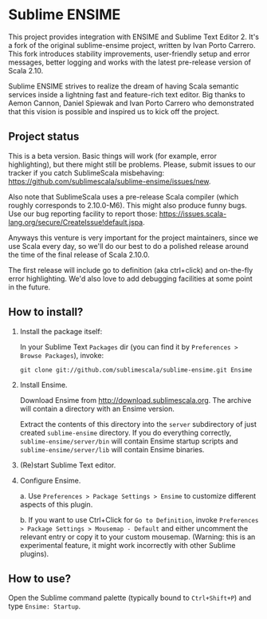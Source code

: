 # Sublime ENSIME

This project provides integration with ENSIME and Sublime Text Editor 2.
It's a fork of the original sublime-ensime project, written by Ivan Porto Carrero.
This fork introduces stability improvements, user-friendly setup and error messages,
better logging and works with the latest pre-release version of Scala 2.10.

Sublime ENSIME strives to realize the dream of having Scala semantic services
inside a lightning fast and feature-rich text editor. Big thanks to Aemon Cannon,
Daniel Spiewak and Ivan Porto Carrero who demonstrated that this vision is possible
and inspired us to kick off the project.

## Project status

This is a beta version. Basic things will work (for example, error highlighting),
but there might still be problems. Please, submit issues to our tracker
if you catch SublimeScala misbehaving: https://github.com/sublimescala/sublime-ensime/issues/new.

Also note that SublimeScala uses a pre-release Scala compiler (which roughly corresponds to 2.10.0-M6).
This might also produce funny bugs. Use our bug reporting facility to report those:
https://issues.scala-lang.org/secure/CreateIssue!default.jspa.

Anyways this venture is very important for the project maintainers, since we use Scala every day,
so we'll do our best to do a polished release around the time of the final release of Scala 2.10.0.

The first release will include go to definition (aka ctrl+click) and on-the-fly error highlighting.
We'd also love to add debugging facilities at some point in the future.

## How to install?

1. Install the package itself:

    In your Sublime Text `Packages` dir (you can find it by `Preferences > Browse Packages`), invoke:

    ```
    git clone git://github.com/sublimescala/sublime-ensime.git Ensime
    ```

2. Install Ensime.

    Download Ensime from http://download.sublimescala.org.
    The archive will contain a directory with an Ensime version.

    Extract the contents of this directory into the `server` subdirectory
    of just created `sublime-ensime` directory. If you do everything correctly,
    `sublime-ensime/server/bin` will contain Ensime startup scripts and
    `sublime-ensime/server/lib` will contain Ensime binaries.

3. (Re)start Sublime Text editor.

4. Configure Ensime.

    a. Use `Preferences > Package Settings > Ensime` to customize
       different aspects of this plugin.

    b. If you want to use Ctrl+Click for `Go to Definition`,
       invoke `Preferences > Package Settings > Mousemap - Default`
       and either uncomment the relevant entry or copy it to your custom mousemap.
       (Warning: this is an experimental feature, it might work incorrectly
       with other Sublime plugins).

## How to use?

Open the Sublime command palette (typically bound to `Ctrl+Shift+P`) and type `Ensime: Startup`.